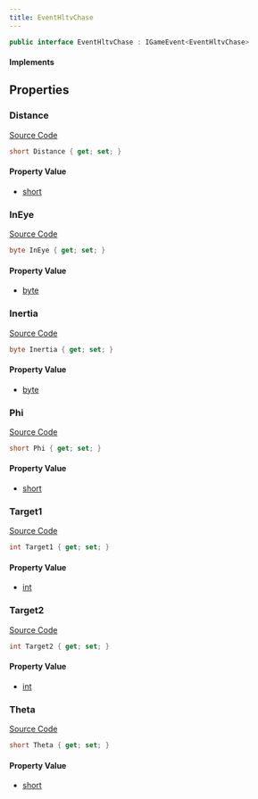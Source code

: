 ```yaml
---
title: EventHltvChase
---
```


```csharp
public interface EventHltvChase : IGameEvent<EventHltvChase>
```

#### Implements

## Properties

### Distance

[Source Code](https://github.com/swiftly-solution/swiftlys2/blob/beta/managed/src/SwiftlyS2.Generated/GameEvents/Interfaces/EventHltvChase.cs#L38)

```csharp
short Distance { get; set; }
```

#### Property Value

- [short](https://learn.microsoft.com/dotnet/api/system.int16)

### InEye

[Source Code](https://github.com/swiftly-solution/swiftlys2/blob/beta/managed/src/SwiftlyS2.Generated/GameEvents/Interfaces/EventHltvChase.cs#L66)

```csharp
byte InEye { get; set; }
```

#### Property Value

- [byte](https://learn.microsoft.com/dotnet/api/system.byte)

### Inertia

[Source Code](https://github.com/swiftly-solution/swiftlys2/blob/beta/managed/src/SwiftlyS2.Generated/GameEvents/Interfaces/EventHltvChase.cs#L59)

```csharp
byte Inertia { get; set; }
```

#### Property Value

- [byte](https://learn.microsoft.com/dotnet/api/system.byte)

### Phi

[Source Code](https://github.com/swiftly-solution/swiftlys2/blob/beta/managed/src/SwiftlyS2.Generated/GameEvents/Interfaces/EventHltvChase.cs#L52)

```csharp
short Phi { get; set; }
```

#### Property Value

- [short](https://learn.microsoft.com/dotnet/api/system.int16)

### Target1

[Source Code](https://github.com/swiftly-solution/swiftlys2/blob/beta/managed/src/SwiftlyS2.Generated/GameEvents/Interfaces/EventHltvChase.cs#L24)

```csharp
int Target1 { get; set; }
```

#### Property Value

- [int](https://learn.microsoft.com/dotnet/api/system.int32)

### Target2

[Source Code](https://github.com/swiftly-solution/swiftlys2/blob/beta/managed/src/SwiftlyS2.Generated/GameEvents/Interfaces/EventHltvChase.cs#L31)

```csharp
int Target2 { get; set; }
```

#### Property Value

- [int](https://learn.microsoft.com/dotnet/api/system.int32)

### Theta

[Source Code](https://github.com/swiftly-solution/swiftlys2/blob/beta/managed/src/SwiftlyS2.Generated/GameEvents/Interfaces/EventHltvChase.cs#L45)

```csharp
short Theta { get; set; }
```

#### Property Value

- [short](https://learn.microsoft.com/dotnet/api/system.int16)

